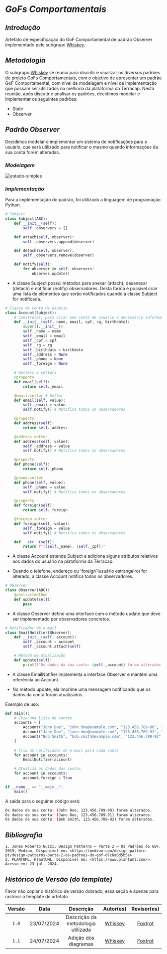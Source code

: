 <!-- Foco_3: Padrões de Projeto GoFs Comportamentais.

Entrega Mínima: 1 Padrão GoF Comportamental, com nível de modelagem e nível de implementação evidenciados.
Apresentação (em sala) explicando o GoF Comportamental, com: (i) rastro claro aos membros participantes (MOSTRAR QUADRO DE PARTICIPAÇÕES & COMMITS); (ii) justificativas & senso crítico sobre o padrão GOF comportamental; (iii) breve apresentação do padrão GOF comportamental elaborado, e (iv) comentários gerais sobre o trabalho em equipe. Tempo da Apresentação: +/- 5min. Recomendação: Apresentar diretamente via Wiki ou GitPages do Projeto. Baixar os conteúdos com antecedência, evitando problemas de internet no momento de exposição nas Dinâmicas de Avaliação.

A Wiki ou GitPages do Projeto deve conter um tópico dedicado ao Módulo Padrões de Projeto GoFs Comportamentais, com 1 padrão GoF Comportamental (modelagem & implementação), histórico de versões, referências, e demais detalhamentos gerados pela equipe nesse escopo.

Demais orientações disponíveis nas Diretrizes (vide Moodle). -->
# <a>*GoFs Comportamentais*</a>

## <a>*Introdução*</a>

Artefato de especificação do GoF Comportamental de padrão Observer implementado pelo subgrupo [Whiskey](/Subgrupos/Whiskey.md).

## <a>*Metodologia*</a>

O subgrupo [Whiskey](/Subgrupos/Whiskey.md) se reuniu para discutir e viualizar os diversos padrões de projeto GoFs Comportamentais, com o objetivo de apresentar um padrão GoF Comportamental, com nível de modelagem e nível de implementação que possam ser utilizados na melhoria da plataforma da Terracap. Nesta reunião, após discutir e analisar os padrões, decidimos modelar e implementar os seguintes padrões:

* State
* Observer


## <a>*Padrão Observer*</a>

Decidimos modelar e implementar um sistema de notificações para o usuário, que será utilizado para notificar o mesmo quando informações da sua conta forem alteradas.

### <a>*Modelagem*</a>

![estado-simples](../../Assets/DiagramaUML/PadraoObserver.png)

### <a>*Implementação*</a>

Para a implementação do padrão, foi utilizado a linguagem de programação Python.

```python
# Subject
class Subject(ABC):
    def __init__(self):
        self._observers = []

    def attach(self, observer):
        self._observers.append(observer)

    def detach(self, observer):
        self._observers.remove(observer)

    def notify(self):
        for observer in self._observers:
            observer.update()
```

* A classe Subject possui métodos para anexar (attach), desanexar (detach) e notificar (notify) observadores. Desta forma é possível criar uma lista de elementos que serão notificados quando a classe Subject for notificada.

```python
# Classe de conta de usuário
class Account(Subject):
    # Construtor, para criar uma conta de usuário é necessário informar seu nome, e-mail, CPF e data de nascimento
    def __init__(self, name, email, cpf, rg, birthdate):
        super().__init__()
        self._name = name
        self._email = email
        self._cpf = cpf
        self._rg = rg
        self._birthdate = birthdate
        self._address = None
        self._phone = None
        self._foreign = None

    # Getters e setters
    @property
    def email(self):
        return self._email

    @email.setter # Setter
    def email(self, value):
        self._email = value
        self.notify() # Notifica todos os observadores

    @property
    def address(self):
        return self._address

    @address.setter
    def address(self, value):
        self._address = value
        self.notify() # Notifica todos os observadores

    @property
    def phone(self):
        return self._phone

    @phone.setter
    def phone(self, value):
        self._phone = value
        self.notify() # Notifica todos os observadores

    @property
    def foreign(self):
        return self._foreign

    @foreign.setter
    def foreign(self, value):
        self._foreign = value
        self.notify() # Notifica todos os observadores

    def __str__(self):
        return f"({self._name}, {self._cpf})"
```

* A classe Account estende Subject e adiciona alguns atributos relativos aos dados do usuário na plataforma da Terracap.

* Quando o telefone, endereço ou 'foreign'(usuário estrangeiro) for alterado, a classe Account notifica todos os observadores.

```python
# Observer
class Observer(ABC):
    @abstractmethod
    def update(self):
        pass
```

* A classe Observer define uma interface com o método update que deve ser implementado por observadores concretos.

```python
# Notificador de e-mail
class EmailNotifier(Observer):
    def __init__(self, account):
        self._account = account
        self._account.attach(self)

    # Método de atualização
    def update(self):
        print(f"Os dados da sua conta: {self._account} foram alterados.\n")
```

* A classe EmailNotifier implementa a interface Observer e mantém uma referência ao Account.

* No método update, ela imprime uma mensagem notificando que os dados da conta foram atualizados.

Exemplo de uso:

```python
def main():
    # Cria uma lista de contas
    accounts = [
        Account("John Doe", "john.doe@example.com", "123.456.789-90", "1234567", datetime.date(1990, 1, 1)),
        Account("Jane Doe", "jane.doe@example.com", "123.456.789-91", "1234568", datetime.date(1991, 2, 2)),
        Account("Bob Smith", "bob.smith@example.com", "123.456.789-92", "1234569", datetime.date(1992, 3, 3))
    ]
    
    # Cria um notificador de e-mail para cada conta
    for account in accounts:
        EmailNotifier(account)

    # Atualiza os dados das contas
    for account in accounts:
        account.foreign = True

if __name__ == "__main__":
    main()
```

A saída para o seguinte código será:

```bash
Os dados da sua conta: (John Doe, 123.456.789-90) foram alterados.
Os dados da sua conta: (Jane Doe, 123.456.789-91) foram alterados.
Os dados da sua conta: (Bob Smith, 123.456.789-92) foram alterados.
```

## <a>*Bibliografia*</a>

    1. Jones Roberto Nuzzi, Design Patterns — Parte 2 — Os Padrões do GOF, 2019, Medium, Disponível em: <https://medium.com/design-pattern-pt/design-patterns-parte-2-os-padroes-do-gof-d7c0a0d5b5e>
    2. PLANTUML. PlantUML. Disponível em: <https://www.plantuml.com/>. Acesso em: 23 jul. 2024.

## <a>*Histórico de Versão (do template)*</a>

Favor não copiar o histórico de versão dobrado, essa seção é apenas para rastrear o template de artefato

| Versão |    Data    |             Descrição              |            Autor(es)             |           Revisor(es)            |
| :----: | :--------: | :--------------------------------: | :------------------------------: | :------------------------------: |
| `1.0`  | 23/07/2024 | Descrição da metodologia utilizada | [Whiskey](/Subgrupos/Whiskey.md) | [Foxtrot](/Subgrupos/Foxtrot.md) |
| `1.1`  | 24/07/2024 |        Adição dos diagramas        | [Whiskey](/Subgrupos/Whiskey.md) | [Foxtrot](/Subgrupos/Foxtrot.md) |
